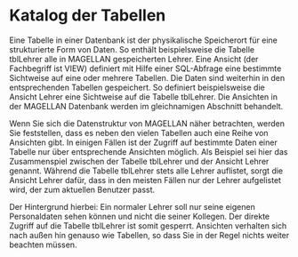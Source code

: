 # Katalog der Tabellen

Eine Tabelle in einer Datenbank ist der physikalische Speicherort für eine strukturierte Form von Daten. So enthält beispielsweise die Tabelle tblLehrer alle in MAGELLAN gespeicherten Lehrer.
Eine Ansicht (der Fachbegriff ist VIEW) definiert mit Hilfe einer SQL-Abfrage eine bestimmte Sichtweise auf eine oder mehrere Tabellen. Die Daten sind weiterhin in den entsprechenden Tabellen gespeichert. So definiert beispielsweise die Ansicht Lehrer eine Sichtweise auf die Tabelle tblLehrer.
Die Ansichten in der MAGELLAN Datenbank werden im gleichnamigen Abschnitt behandelt.

Wenn Sie sich die Datenstruktur von MAGELLAN näher betrachten, werden Sie feststellen, dass es neben den vielen Tabellen auch eine Reihe von Ansichten gibt. In einigen Fällen ist der Zugriff auf bestimmte Daten einer Tabelle nur über entsprechende Ansichten möglich.
Als Beispiel sei hier das Zusammenspiel zwischen der Tabelle tblLehrer und der Ansicht Lehrer genannt. Während die Tabelle tblLehrer stets alle Lehrer auflistet, sorgt die Ansicht Lehrer dafür, dass in den meisten Fällen nur der Lehrer aufgelistet wird, der zum aktuellen Benutzer passt.

Der Hintergrund hierbei: Ein normaler Lehrer soll nur seine eigenen Personaldaten sehen können und nicht die seiner Kollegen. Der direkte Zugriff auf die Tabelle tblLehrer ist somit gesperrt.
Ansichten verhalten sich nach außen hin genauso wie Tabellen, so dass Sie in der Regel nichts weiter beachten müssen.
